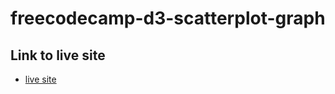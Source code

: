 # freecodecamp-d3-scatterplot-graph

## Link to live site

- [live site](https://feihachim.github.io/freecodecamp-d3-scatterplot-graph/)
